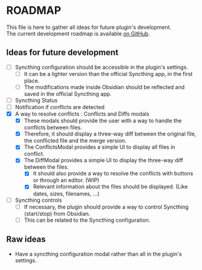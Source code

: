 # ROADMAP

This file is here to gather all ideas for future plugin's development. \
The current development roadmap is available [on GitHub](https://github.com/LBF38/obsidian-syncthing-integration/projects/).

## Ideas for future development

- [ ] Syncthing configuration should be accessible in the plugin's settings.
  - [ ] It can be a lighter version than the official Syncthing app, in the first place.
  - [ ] The modifications made inside Obsidian should be reflected and saved in the official Syncthing app.
- [ ] Syncthing Status
- [ ] Notification if conflicts are detected
- [x] A way to resolve conflicts : Conflicts and Diffs modals
  - [x] These modals should provide the user with a way to handle the conflicts between files.
  - [x] Therefore, it should display a three-way diff between the original file, the conflicted file and the merge version.
  - [x] The ConflictsModal provides a simple UI to display all files in conflict.
  - [x] The DiffModal provides a simple UI to display the three-way diff between the files.
    - [x] It should also provide a way to resolve the conflicts with buttons or through an editor. (WIP)
    - [x] Relevant information about the files should be displayed. (Like dates, sizes, filenames, ...)
- [ ] Syncthing controls
  - [ ] If necessary, the plugin should provide a way to control Syncthing (start/stop) from Obsidian.
  - [ ] This can be related to the Syncthing configuration.

## Raw ideas

- Have a syncthing configuration modal rather than all in the plugin's settings.
